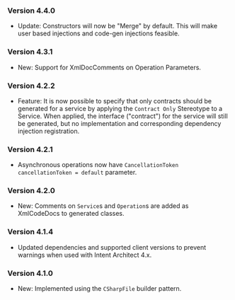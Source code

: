### Version 4.4.0

- Update: Constructors will now be "Merge" by default. This will make user based injections and code-gen injections feasible.

### Version 4.3.1

- New: Support for XmlDocComments on Operation Parameters.

### Version 4.2.2

- Feature: It is now possible to specify that only contracts should be generated for a service by applying the `Contract Only` Stereotype to a Service. When applied, the interface ("contract") for the service will still be generated, but no implementation and corresponding dependency injection registration.

### Version 4.2.1

- Asynchronous operations now have `CancellationToken cancellationToken = default` parameter.

### Version 4.2.0

- New: Comments on `Service`s and `Operation`s are added as XmlCodeDocs to generated classes.

### Version 4.1.4

- Updated dependencies and supported client versions to prevent warnings when used with Intent Architect 4.x.

### Version 4.1.0

- New: Implemented using the `CSharpFile` builder pattern.